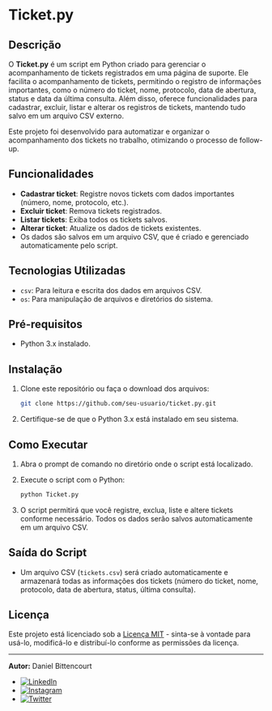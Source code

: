 # Ticket.py

## Descrição
O **Ticket.py** é um script em Python criado para gerenciar o acompanhamento de tickets registrados em uma página de suporte. Ele facilita o acompanhamento de tickets, permitindo o registro de informações importantes, como o número do ticket, nome, protocolo, data de abertura, status e data da última consulta. Além disso, oferece funcionalidades para cadastrar, excluir, listar e alterar os registros de tickets, mantendo tudo salvo em um arquivo CSV externo.

Este projeto foi desenvolvido para automatizar e organizar o acompanhamento dos tickets no trabalho, otimizando o processo de follow-up.

## Funcionalidades
- **Cadastrar ticket**: Registre novos tickets com dados importantes (número, nome, protocolo, etc.).
- **Excluir ticket**: Remova tickets registrados.
- **Listar tickets**: Exiba todos os tickets salvos.
- **Alterar ticket**: Atualize os dados de tickets existentes.
- Os dados são salvos em um arquivo CSV, que é criado e gerenciado automaticamente pelo script.

## Tecnologias Utilizadas
- `csv`: Para leitura e escrita dos dados em arquivos CSV.
- `os`: Para manipulação de arquivos e diretórios do sistema.

## Pré-requisitos
- Python 3.x instalado.

## Instalação
1. Clone este repositório ou faça o download dos arquivos:
    ```bash
    git clone https://github.com/seu-usuario/ticket.py.git
    ```

2. Certifique-se de que o Python 3.x está instalado em seu sistema.

## Como Executar
1. Abra o prompt de comando no diretório onde o script está localizado.

2. Execute o script com o Python:
    ```bash
    python Ticket.py
    ```

3. O script permitirá que você registre, exclua, liste e altere tickets conforme necessário. Todos os dados serão salvos automaticamente em um arquivo CSV.

## Saída do Script
- Um arquivo CSV (`tickets.csv`) será criado automaticamente e armazenará todas as informações dos tickets (número do ticket, nome, protocolo, data de abertura, status, última consulta).

## Licença
Este projeto está licenciado sob a [Licença MIT](./LICENSE) - sinta-se à vontade para usá-lo, modificá-lo e distribuí-lo conforme as permissões da licença.

---

**Autor:** Daniel Bittencourt  
- [![LinkedIn](https://img.shields.io/badge/-LinkedIn-blue?style=flat-square&logo=linkedin)](https://www.linkedin.com/in/danielbittenc)
- [![Instagram](https://img.shields.io/badge/-Instagram-E4405F?style=flat-square&logo=instagram&logoColor=white)](https://www.instagram.com/danibittenc/)
- [![Twitter](https://img.shields.io/badge/-Twitter-1DA1F2?style=flat-square&logo=twitter&logoColor=white)](https://x.com/smashpump)
